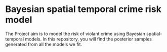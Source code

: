 # Bayesian spatial temporal crime risk model

The Project aim is to model the risk of violant crime using Bayesian spatial-temporal models. In this repository, you will find the posterior samples generated from all the models we fit.

